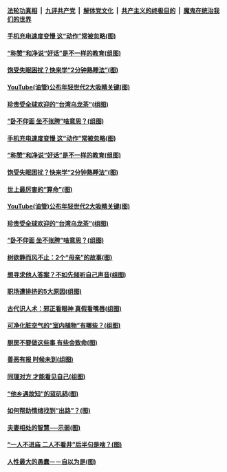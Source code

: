 

####  [法轮功真相](../../../../basic/blob/master/README.md?t=11120131) &nbsp;|&nbsp; [九评共产党](../../../../9ping.md/blob/master/README.md?t=11120131) &nbsp;|&nbsp; [解体党文化](../../../../jtdwh.md/blob/master/README.md?t=11120131)  &nbsp;|&nbsp; [共产主义的终极目的](../../../../gczydzjmd.md/blob/master/README.md?t=11120131) &nbsp;|&nbsp; [魔鬼在统治我们的世界](../../../../mgztzwmdsj.md/blob/master/README.md?t=11120131) 

#### [手机充电速度变慢 这“动作”常被忽略(图)](../pages/p8/952164.md?t=11120131) 

#### [“称赞”和净说“好话”是不一样的教育(组图)](../pages/p8/952047.md?t=11120131) 

#### [饱受失眠困扰？快来学“2分钟熟睡法”(图)](../pages/p8/952160.md?t=11120131) 

#### [YouTube(油管)公布年轻世代2大吸睛关键(图)](../pages/p8/952068.md?t=11120131) 

#### [珍贵受全球欢迎的“台湾乌龙茶”(组图)](../pages/p8/952055.md?t=11120131) 

#### [“卧不仰面 坐不张胯”啥意思？(组图)](../pages/p8/952042.md?t=11120131) 

#### [手机充电速度变慢 这“动作”常被忽略(图)](../pages/p8/952164.md?t=11120131) 

#### [“称赞”和净说“好话”是不一样的教育(组图)](../pages/p8/952047.md?t=11120131) 

#### [饱受失眠困扰？快来学“2分钟熟睡法”(图)](../pages/p8/952160.md?t=11120131) 

#### [世上最厉害的“算命”(图)](../pages/p8/951612.md?t=11120131) 

#### [YouTube(油管)公布年轻世代2大吸睛关键(图)](../pages/p8/952068.md?t=11120131) 

#### [珍贵受全球欢迎的“台湾乌龙茶”(组图)](../pages/p8/952055.md?t=11120131) 

#### [“卧不仰面 坐不张胯”啥意思？(组图)](../pages/p8/952042.md?t=11120131) 

#### [树欲静而风不止：2个“母亲”的故事(图)](../pages/p8/951629.md?t=11120131) 

#### [想寻求他人答案？不如先倾听自己声音(组图)](../pages/p8/951953.md?t=11120131) 

#### [职场遭排挤的5大原因(组图)](../pages/p8/951951.md?t=11120131) 

#### [古代识人术：邪正看眼神 真假看嘴唇(组图)](../pages/p8/951935.md?t=11120131) 

#### [可净化脏空气的“室内植物”有哪些？(组图)](../pages/p8/951829.md?t=11120131) 

#### [厨房不要做这些事 有些会致命(图)](../pages/p8/951588.md?t=11120131) 

#### [善恶有报 时候未到(组图)](../pages/p8/951604.md?t=11120131) 

#### [同理对方 才能看见自己(组图)](../pages/p8/951802.md?t=11120131) 

#### [“他乡遇故知”的蓝矶鸫(图)](../pages/p8/951781.md?t=11120131) 

#### [如何帮助情绪找到“出路”？(图)](../pages/p8/951774.md?t=11120131) 

#### [夫妻相处的智慧──示弱(图)](../pages/p8/951772.md?t=11120131) 

#### [“一人不进庙 二人不看井”后半句是啥？(图)](../pages/p8/951728.md?t=11120131) 

#### [人性最大的愚蠢－－自以为是(图)](../pages/p8/951399.md?t=11120131) 

